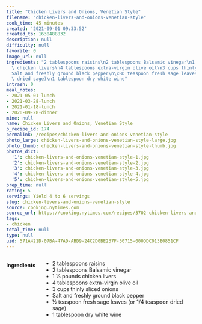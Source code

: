 ```yaml
---
title: "Chicken Livers and Onions, Venetian Style"
filename: "chicken-livers-and-onions-venetian-style"
cook_time: 45 minutes
created: '2021-09-01 09:33:52'
created_ts: 1630488832
description: null
difficulty: null
favorite: 0
image_url: null
ingredients: "2 tablespoons raisins\n2 tablespoons Balsamic vinegar\n1 \u2153 pounds\
  \ chicken livers\n4 tablespoons extra-virgin olive oil\n3 cups thinly sliced onions\n\
  Salt and freshly ground black pepper\n\xBD teaspoon fresh sage leaves (or 1/4 teaspoon\
  \ dried sage)\n1 tablespoon dry white wine"
intrash: 0
meal_notes:
- 2021-05-01-lunch
- 2021-03-28-lunch
- 2021-01-18-lunch
- 2020-09-28-dinner
mine: null
name: Chicken Livers and Onions, Venetian Style
p_recipe_id: 174
permalink: /recipes/chicken-livers-and-onions-venetian-style
photo_large: chicken-livers-and-onions-venetian-style-large.jpg
photo_thumb: chicken-livers-and-onions-venetian-style-thumb.jpg
photos_dict:
  '1': chicken-livers-and-onions-venetian-style-1.jpg
  '2': chicken-livers-and-onions-venetian-style-2.jpg
  '3': chicken-livers-and-onions-venetian-style-3.jpg
  '4': chicken-livers-and-onions-venetian-style-4.jpg
  '5': chicken-livers-and-onions-venetian-style-5.jpg
prep_time: null
rating: 5
servings: Yield 4 to 6 servings
slug: chicken-livers-and-onions-venetian-style
source: cooking.nytimes.com
source_url: https://cooking.nytimes.com/recipes/3702-chicken-livers-and-onions-venetian-style
tags:
- chicken
total_time: null
type: null
uid: 571A421D-07BA-47AD-ABD9-24C2D0BE237F-50715-000DDC013E0851CF
---
```

<div class="large-8 medium-7 columns" id="writeup">	</div><!-- #writeup -->
</div><!-- #row-one -->
<div class="row" id="row-two">	<div class="medium-4 small-5 columns" id="ingredients"><h4>Ingredients</h4><div class="box box-ingredients content"><ul>
<li>2 tablespoons raisins</li>
<li>2 tablespoons Balsamic vinegar</li>
<li>1 ⅓ pounds chicken livers</li>
<li>4 tablespoons extra-virgin olive oil</li>
<li>3 cups thinly sliced onions</li>
<li>Salt and freshly ground black pepper</li>
<li>½ teaspoon fresh sage leaves (or 1/4 teaspoon dried sage)</li>
<li>1 tablespoon dry white wine</li>
</ul>
</div>	</div>	<div class="medium-6 small-7 columns" id="directions">	</div>
